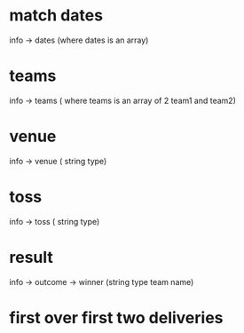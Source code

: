 # match dates
info -> dates (where dates is an array)

# teams
info -> teams ( where teams is an array of 2 team1 and team2)
# venue
info -> venue ( string type)
# toss
info -> toss ( string type)
# result
info -> outcome -> winner (string type team name)
# first over first two deliveries

